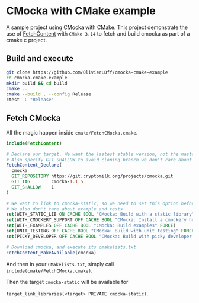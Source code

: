 # CMocka with CMake example

A sample project using [CMocka](https://cmocka.org/) with [CMake](https://cmake.org/). This project demonstrate the use of [FetchContent](https://cmake.org/cmake/help/latest/module/FetchContent.html) with `CMake 3.14` to fetch and build cmocka as part of a cmake c project.

## Build and execute

```bash
git clone https://github.com/OlivierLDff/cmocka-cmake-example
cd cmocka-cmake-example
mkdir build && cd build
cmake ..
cmake --build . --config Release
ctest -C "Release"
```

## Fetch CMocka

All the magic happen inside `cmake/FetchCMocka.cmake`.

```cmake
include(FetchContent)

# Declare our target. We want the lastest stable version, not the master.
# Also specify GIT_SHALLOW to avoid cloning branch we don't care about
FetchContent_Declare(
  cmocka
  GIT_REPOSITORY https://git.cryptomilk.org/projects/cmocka.git
  GIT_TAG        cmocka-1.1.5
  GIT_SHALLOW    1
)

# We want to link to cmocka-static, so we need to set this option before calling the FetchContent_MakeAvailable
# We also don't care about example and tests
set(WITH_STATIC_LIB ON CACHE BOOL "CMocka: Build with a static library" FORCE)
set(WITH_CMOCKERY_SUPPORT OFF CACHE BOOL "CMocka: Install a cmockery header" FORCE)
set(WITH_EXAMPLES OFF CACHE BOOL "CMocka: Build examples" FORCE)
set(UNIT_TESTING OFF CACHE BOOL "CMocka: Build with unit testing" FORCE)
set(PICKY_DEVELOPER OFF CACHE BOOL "CMocka: Build with picky developer flags" FORCE)

# Download cmocka, and execute its cmakelists.txt
FetchContent_MakeAvailable(cmocka)
```

And then in your `CMakelists.txt`, simply call `include(cmake/FetchCMocka.cmake)`.

Then the target `cmocka-static` will be available for 

`target_link_libraries(<target> PRIVATE cmocka-static)`.